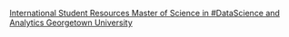 [International Student Resources   Master of Science in #DataScience and Analytics   Georgetown University](https://qi.tc/qi/115132)